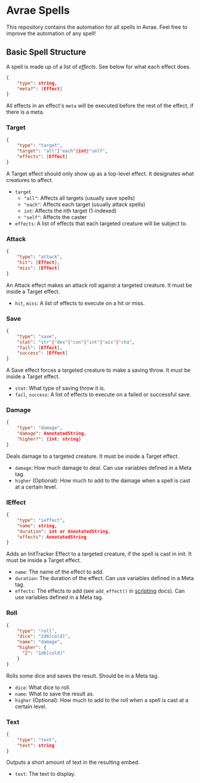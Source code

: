# Avrae Spells
This repository contains the automation for all spells in Avrae.
Feel free to improve the automation of any spell!

## Basic Spell Structure
A spell is made up of a list of *effects*.
See below for what each effect does.
```json
{
    "type": string,
    "meta?": [Effect]
}
```
All effects in an effect's `meta` will be executed before the
rest of the effect, if there is a meta.

### Target
```json
{
    "type": "target",
    "target": "all"|"each"|int|"self",
    "effects": [Effect]
}
```
A Target effect should only show up as a top-level effect.
It designates what creatures to affect.
- `target`
    - `"all"`: Affects all targets (usually save spells)
    - `"each"`: Affects each target (usually attack spells)
    - `int`: Affects the nth target (1-indexed)
    - `"self"`: Affects the caster
- `effects`: A list of effects that each targeted creature will be subject to.

### Attack
```json
{
    "type": "attack",
    "hit": [Effect],
    "miss": [Effect]
}
```
An Attack effect makes an attack roll against a targeted creature.
It must be inside a Target effect.
- `hit`, `miss`: A list of effects to execute on a hit or miss.

### Save
```json
{
    "type": "save",
    "stat": "str"|"dex"|"con"|"int"|"wis"|"cha",
    "fail": [Effect],
    "success": [Effect]
}
```
A Save effect forces a targeted creature to make a saving throw.
It must be inside a Target effect.
- `stat`: What type of saving throw it is.
- `fail`, `success`: A list of effects to execute on a failed or successful save.

### Damage
```json
{
    "type": "damage",
    "damage": AnnotatedString,
    "higher?": {int: string}
}
```
Deals damage to a targeted creature. It must be inside a Target effect.
- `damage`: How much damage to deal. Can use variables defined in a Meta tag.
- `higher` (Optional): How much to add to the damage when a spell is cast at a certain level.

### IEffect
```json
{
    "type": "ieffect",
    "name": string,
    "duration": int or AnnotatedString,
    "effects": AnnotatedString
}
```
Adds an InitTracker Effect to a targeted creature, if the spell is cast in init.
It must be inside a Target effect.
- `name`: The name of the effect to add.
- `duration`: The duration of the effect. Can use variables defined in a Meta tag.
- `effects`: The effects to add (see `add_effect()` in [scripting](https://avrae.io/cheatsheets/aliasing) docs). Can use variables defined in a Meta tag.

### Roll
```json
{
    "type": "roll",
    "dice": "2d6[cold]",
    "name": "damage",
    "higher": {
      "2": "1d6[cold]"
    }
}
```
Rolls some dice and saves the result. Should be in a Meta tag.
- `dice`: What dice to roll.
- `name`: What to save the result as.
- `higher` (Optional): How much to add to the roll when a spell is cast at a certain level.

### Text
```json
{
    "type": "text",
    "text": string
}
```
Outputs a short amount of text in the resulting embed.
- `text`: The text to display.
